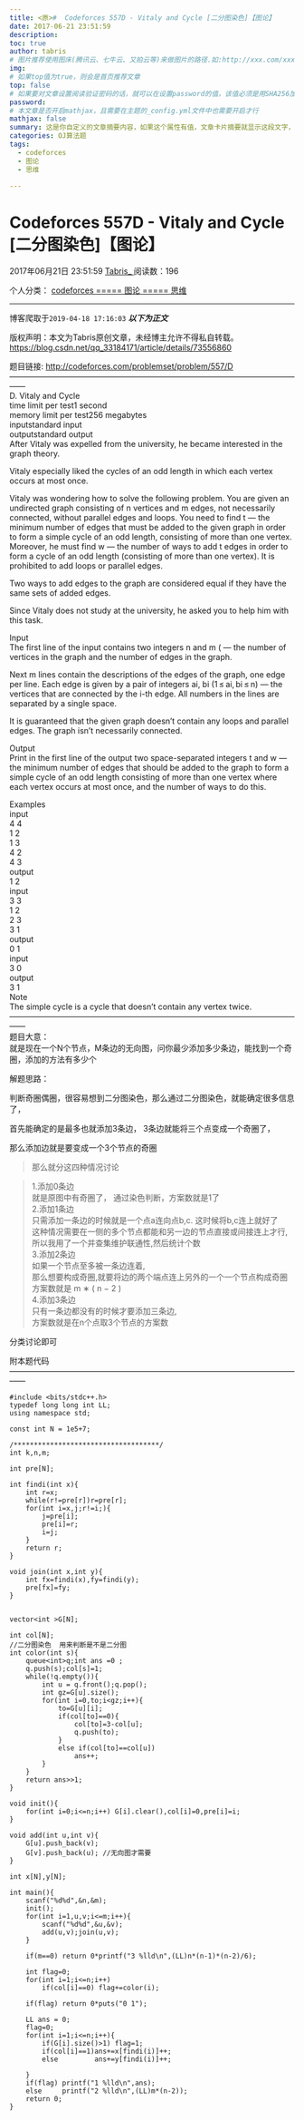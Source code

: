 ```yaml
---
title: <原>#  Codeforces 557D - Vitaly and Cycle [二分图染色]【图论】
date: 2017-06-21 23:51:59
description:
toc: true
author: tabris
# 图片推荐使用图床(腾讯云、七牛云、又拍云等)来做图片的路径.如:http://xxx.com/xxx.jpg
img: 
# 如果top值为true，则会是首页推荐文章
top: false
# 如果要对文章设置阅读验证密码的话，就可以在设置password的值，该值必须是用SHA256加密后的密码，防止被他人识破
password: 
# 本文章是否开启mathjax，且需要在主题的_config.yml文件中也需要开启才行
mathjax: false
summary: 这是你自定义的文章摘要内容，如果这个属性有值，文章卡片摘要就显示这段文字，否则程序会自动截取文章的部分内容作为摘要
categories: OJ算法题
tags:
  - codeforces
  - 图论
  - 思维

---
```





#  Codeforces 557D - Vitaly and Cycle [二分图染色]【图论】

2017年06月21日 23:51:59  [ Tabris_ ](https://me.csdn.net/qq_33184171) 阅读数：196

个人分类：  [ codeforces
](https://blog.csdn.net/qq_33184171/article/category/6235560) [ ===== 图论 =====
](https://blog.csdn.net/qq_33184171/article/category/6188704) [ 思维
](https://blog.csdn.net/qq_33184171/article/category/6253262)


--- 
 博客爬取于`2019-04-18 17:16:03`
***以下为正文***

版权声明：本文为Tabris原创文章，未经博主允许不得私自转载。
https://blog.csdn.net/qq_33184171/article/details/73556860

题目链接: [ http://codeforces.com/problemset/problem/557/D
](http://codeforces.com/problemset/problem/557/D)  
——————————————————————————————————————  
D. Vitaly and Cycle  
time limit per test1 second  
memory limit per test256 megabytes  
inputstandard input  
outputstandard output  
After Vitaly was expelled from the university, he became interested in the
graph theory.

Vitaly especially liked the cycles of an odd length in which each vertex
occurs at most once.

Vitaly was wondering how to solve the following problem. You are given an
undirected graph consisting of n vertices and m edges, not necessarily
connected, without parallel edges and loops. You need to find t — the minimum
number of edges that must be added to the given graph in order to form a
simple cycle of an odd length, consisting of more than one vertex. Moreover,
he must find w — the number of ways to add t edges in order to form a cycle of
an odd length (consisting of more than one vertex). It is prohibited to add
loops or parallel edges.

Two ways to add edges to the graph are considered equal if they have the same
sets of added edges.

Since Vitaly does not study at the university, he asked you to help him with
this task.

Input  
The first line of the input contains two integers n and m ( — the number of
vertices in the graph and the number of edges in the graph.

Next m lines contain the descriptions of the edges of the graph, one edge per
line. Each edge is given by a pair of integers ai, bi (1 ≤ ai, bi ≤ n) — the
vertices that are connected by the i-th edge. All numbers in the lines are
separated by a single space.

It is guaranteed that the given graph doesn’t contain any loops and parallel
edges. The graph isn’t necessarily connected.

Output  
Print in the first line of the output two space-separated integers t and w —
the minimum number of edges that should be added to the graph to form a simple
cycle of an odd length consisting of more than one vertex where each vertex
occurs at most once, and the number of ways to do this.

Examples  
input  
4 4  
1 2  
1 3  
4 2  
4 3  
output  
1 2  
input  
3 3  
1 2  
2 3  
3 1  
output  
0 1  
input  
3 0  
output  
3 1  
Note  
The simple cycle is a cycle that doesn’t contain any vertex twice.  
——————————————————————————————————————  
题目大意：  
就是现在一个N个节点，M条边的无向图，问你最少添加多少条边，能找到一个奇圈，添加的方法有多少个

解题思路：

判断奇圈偶圈，很容易想到二分图染色，那么通过二分图染色，就能确定很多信息了，

首先能确定的是最多也就添加3条边， 3条边就能将三个点变成一个奇圈了，

那么添加边就是要变成一个3个节点的奇圈

> 那么就分这四种情况讨论

>

> 1.添加0条边  
就是原图中有奇圈了， 通过染色判断，方案数就是1了  
2.添加1条边  
只需添加一条边的时候就是一个点a连向点b,c. 这时候将b,c连上就好了  
这种情况需要在一侧的多个节点都能和另一边的节点直接或间接连上才行,  
所以我用了一个并查集维护联通性,然后统计个数  
3.添加2条边  
如果一个节点至多被一条边连着,  
那么想要构成奇圈,就要将边的两个端点连上另外的一个一个节点构成奇圈  
方案数就是  m  ∗  (  n  −  2  )  
4.添加3条边  
只有一条边都没有的时候才要添加三条边,  
方案数就是在n个点取3个节点的方案数

分类讨论即可

附本题代码  
——————————————————————————————————————

    
    
    #include <bits/stdc++.h>
    typedef long long int LL;
    using namespace std;
    
    const int N = 1e5+7;
    
    /************************************/
    int k,n,m;
    
    int pre[N];
    
    int findi(int x){
        int r=x;
        while(r!=pre[r])r=pre[r];
        for(int i=x,j;r!=i;){
            j=pre[i];
            pre[i]=r;
            i=j;
        }
        return r;
    }
    
    void join(int x,int y){
        int fx=findi(x),fy=findi(y);
        pre[fx]=fy;
    }
    
    
    vector<int >G[N];
    
    int col[N];
    //二分图染色  用来判断是不是二分图
    int color(int s){
        queue<int>q;int ans =0 ;
        q.push(s);col[s]=1;
        while(!q.empty()){
            int u = q.front();q.pop();
            int gz=G[u].size();
            for(int i=0,to;i<gz;i++){
                to=G[u][i];
                if(col[to]==0){
                    col[to]=3-col[u];
                    q.push(to);
                }
                else if(col[to]==col[u])
                    ans++;
            }
        }
        return ans>>1;
    }
    
    void init(){
        for(int i=0;i<=n;i++) G[i].clear(),col[i]=0,pre[i]=i;
    }
    
    void add(int u,int v){
        G[u].push_back(v);
        G[v].push_back(u); //无向图才需要
    }
    
    int x[N],y[N];
    
    int main(){
        scanf("%d%d",&n,&m);
        init();
        for(int i=1,u,v;i<=m;i++){
            scanf("%d%d",&u,&v);
            add(u,v);join(u,v);
        }
    
        if(m==0) return 0*printf("3 %lld\n",(LL)n*(n-1)*(n-2)/6);
    
        int flag=0;
        for(int i=1;i<=n;i++)
            if(col[i]==0) flag+=color(i);
    
        if(flag) return 0*puts("0 1");
    
        LL ans = 0;
        flag=0;
        for(int i=1;i<=n;i++){
            if(G[i].size()>1) flag=1;
            if(col[i]==1)ans+=x[findi(i)]++;
            else         ans+=y[findi(i)]++;
    
        }
        if(flag) printf("1 %lld\n",ans);
        else     printf("2 %lld\n",(LL)m*(n-2));
        return 0;
    }
    

